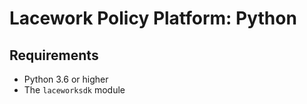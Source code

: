 # Lacework Policy Platform: Python

## Requirements

- Python 3.6 or higher
- The `laceworksdk` module
